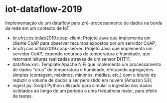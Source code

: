 # iot-dataflow-2019
Implementação de um dataflow para pré-processamento de dados na borda da rede em um contexto de IoT

- br.ufrj.cos.iotlab2019.coap-client: Projeto Java que implementa um cliente CoAP para observar recursos expostos por um servidor CoAP;
- br.ufrj.cos.iotlab2019.coap-server: Projeto Java que implementa um servidor CoAP, expondo recursos de temperatura e humidade, que retornam leituras realizadas através de um sensor DHT11;
- dataflow.xml: Template Apache NiFi que implementa um processamento de dados "crus" de temperatura e humidade, efetuando agregações simples (contagem, máximos, mínimos, médias, etc.) com o intuito de reduzir o volume de dados a ser persistido em nuvem (Amazon S3);
- ingest.py: Script Python utilizado para simular a ingestão dos dados coletados ao longo de um período a uma frequência maior, para efeito de testes.
